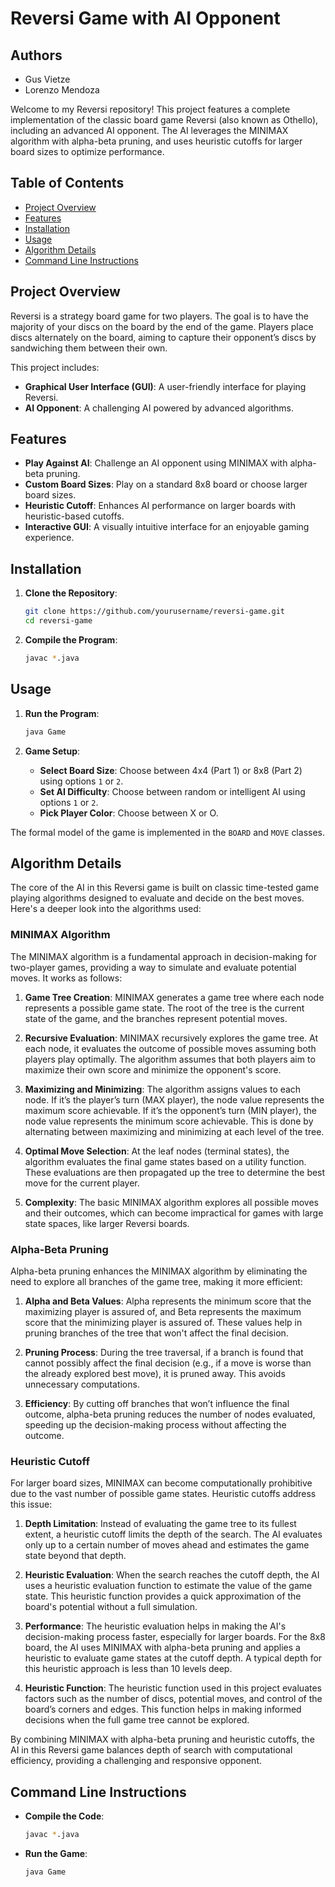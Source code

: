 # Reversi Game with AI Opponent

## Authors
- Gus Vietze
- Lorenzo Mendoza

Welcome to my Reversi repository! This project features a complete implementation of the classic board game Reversi (also known as Othello), including an advanced AI opponent. The AI leverages the MINIMAX algorithm with alpha-beta pruning, and uses heuristic cutoffs for larger board sizes to optimize performance.

## Table of Contents

- [Project Overview](#project-overview)
- [Features](#features)
- [Installation](#installation)
- [Usage](#usage)
- [Algorithm Details](#algorithm-details)
- [Command Line Instructions](#command-line-instructions)

## Project Overview

Reversi is a strategy board game for two players. The goal is to have the majority of your discs on the board by the end of the game. Players place discs alternately on the board, aiming to capture their opponent’s discs by sandwiching them between their own.

This project includes:
- **Graphical User Interface (GUI)**: A user-friendly interface for playing Reversi.
- **AI Opponent**: A challenging AI powered by advanced algorithms.

## Features

- **Play Against AI**: Challenge an AI opponent using MINIMAX with alpha-beta pruning.
- **Custom Board Sizes**: Play on a standard 8x8 board or choose larger board sizes.
- **Heuristic Cutoff**: Enhances AI performance on larger boards with heuristic-based cutoffs.
- **Interactive GUI**: A visually intuitive interface for an enjoyable gaming experience.

## Installation

1. **Clone the Repository**:
   ```bash
   git clone https://github.com/yourusername/reversi-game.git
   cd reversi-game
   ```

2. **Compile the Program**:
   ```bash
   javac *.java
   ```

## Usage

1. **Run the Program**:
   ```bash
   java Game
   ```

2. **Game Setup**:
   - **Select Board Size**: Choose between 4x4 (Part 1) or 8x8 (Part 2) using options `1` or `2`.
   - **Set AI Difficulty**: Choose between random or intelligent AI using options `1` or `2`.
   - **Pick Player Color**: Choose between X or O.

The formal model of the game is implemented in the `BOARD` and `MOVE` classes.

## Algorithm Details

The core of the AI in this Reversi game is built on classic time-tested game playing algorithms designed to evaluate and decide on the best moves. Here's a deeper look into the algorithms used:

### MINIMAX Algorithm

The MINIMAX algorithm is a fundamental approach in decision-making for two-player games, providing a way to simulate and evaluate potential moves. It works as follows:

1. **Game Tree Creation**: MINIMAX generates a game tree where each node represents a possible game state. The root of the tree is the current state of the game, and the branches represent potential moves.

2. **Recursive Evaluation**: MINIMAX recursively explores the game tree. At each node, it evaluates the outcome of possible moves assuming both players play optimally. The algorithm assumes that both players aim to maximize their own score and minimize the opponent's score.

3. **Maximizing and Minimizing**: The algorithm assigns values to each node. If it’s the player’s turn (MAX player), the node value represents the maximum score achievable. If it’s the opponent’s turn (MIN player), the node value represents the minimum score achievable. This is done by alternating between maximizing and minimizing at each level of the tree.

4. **Optimal Move Selection**: At the leaf nodes (terminal states), the algorithm evaluates the final game states based on a utility function. These evaluations are then propagated up the tree to determine the best move for the current player.

5. **Complexity**: The basic MINIMAX algorithm explores all possible moves and their outcomes, which can become impractical for games with large state spaces, like larger Reversi boards.

### Alpha-Beta Pruning

Alpha-beta pruning enhances the MINIMAX algorithm by eliminating the need to explore all branches of the game tree, making it more efficient:

1. **Alpha and Beta Values**: Alpha represents the minimum score that the maximizing player is assured of, and Beta represents the maximum score that the minimizing player is assured of. These values help in pruning branches of the tree that won't affect the final decision.

2. **Pruning Process**: During the tree traversal, if a branch is found that cannot possibly affect the final decision (e.g., if a move is worse than the already explored best move), it is pruned away. This avoids unnecessary computations.

3. **Efficiency**: By cutting off branches that won’t influence the final outcome, alpha-beta pruning reduces the number of nodes evaluated, speeding up the decision-making process without affecting the outcome.

### Heuristic Cutoff

For larger board sizes, MINIMAX can become computationally prohibitive due to the vast number of possible game states. Heuristic cutoffs address this issue:

1. **Depth Limitation**: Instead of evaluating the game tree to its fullest extent, a heuristic cutoff limits the depth of the search. The AI evaluates only up to a certain number of moves ahead and estimates the game state beyond that depth.

2. **Heuristic Evaluation**: When the search reaches the cutoff depth, the AI uses a heuristic evaluation function to estimate the value of the game state. This heuristic function provides a quick approximation of the board's potential without a full simulation.

3. **Performance**: The heuristic evaluation helps in making the AI's decision-making process faster, especially for larger boards. For the 8x8 board, the AI uses MINIMAX with alpha-beta pruning and applies a heuristic to evaluate game states at the cutoff depth. A typical depth for this heuristic approach is less than 10 levels deep.

4. **Heuristic Function**: The heuristic function used in this project evaluates factors such as the number of discs, potential moves, and control of the board’s corners and edges. This function helps in making informed decisions when the full game tree cannot be explored.

By combining MINIMAX with alpha-beta pruning and heuristic cutoffs, the AI in this Reversi game balances depth of search with computational efficiency, providing a challenging and responsive opponent.

## Command Line Instructions

- **Compile the Code**:
  ```bash
  javac *.java
  ```

- **Run the Game**:
  ```bash
  java Game
  ```

